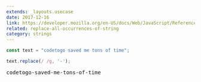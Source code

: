 ```yaml
---
extends: _layouts.usecase
date: 2017-12-16
link: https://developer.mozilla.org/en-US/docs/Web/JavaScript/Reference/Global_Objects/String/replace
related: replace-all-occurrences-of-string
category: strings
---
```



```javascript
const text = "codetogo saved me tons of time";

text.replace(/ /g, '-');
```

<pre class="output">codetogo-saved-me-tons-of-time</pre>
